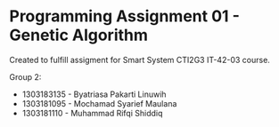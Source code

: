 # Programming Assignment 01 - Genetic Algorithm
Created to fulfill assigment for Smart System CTI2G3 IT-42-03 course.

Group 2:
 - 1303183135 - Byatriasa Pakarti Linuwih
 - 1303181095 - Mochamad Syarief Maulana
 - 1303181110 - Muhammad Rifqi Shiddiq 